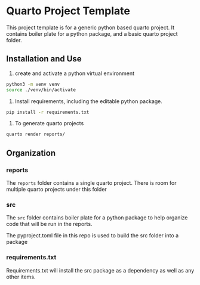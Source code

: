 # Quarto Project Template

This project template is for a generic python based quarto project. It contains boiler plate for a python package, and a basic quarto project folder.

## Installation and Use

1. create and activate a python virtual environment

```bash
python3 -m venv venv
source ./venv/bin/activate
```

1. Install requirements, including the editable python package.

```bash
pip install -r requirements.txt
```

1. To generate quarto projects

```bash
quarto render reports/
```

## Organization

### reports

The `reports` folder contains a single quarto project. There is room for multiple quarto projects under this folder

### src

The `src` folder contains boiler plate for a python package to help organize code that will be run in the reports.

The pyproject.toml file in this repo is used to build the src folder into a package


### requirements.txt

Requirements.txt will install the src package as a dependency as well as any other items.